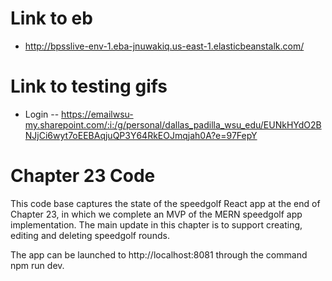 # Link to eb
- http://bpsslive-env-1.eba-jnuwakiq.us-east-1.elasticbeanstalk.com/

# Link to testing gifs
- Login -- https://emailwsu-my.sharepoint.com/:i:/g/personal/dallas_padilla_wsu_edu/EUNkHYdO2BNJjCi6wyt7oEEBAqjuQP3Y64RkEOJmqjah0A?e=97FepY
# Chapter 23 Code
This code base captures the state of the speedgolf React app at the end of
Chapter 23, in which we complete an MVP of the MERN speedgolf app 
implementation. The main update in this chapter is to support creating,
editing and deleting speedgolf rounds.

The app can be launched to http://localhost:8081 through the command
npm run dev.
